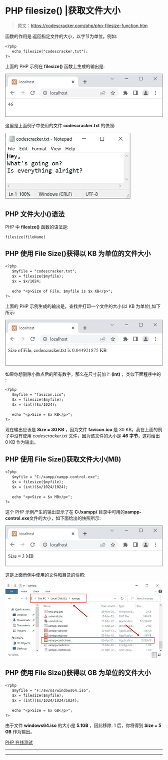 # PHP filesize() |获取文件大小

> 原文：<https://codescracker.com/php/php-filesize-function.htm>

函数的作用是:返回指定文件的大小，以字节为单位。例如:

```
<?php
   echo filesize("codescracker.txt");
?>
```

上面的 PHP 示例在 **filesize()** 函数上生成的输出是:

![php filesize function](img/821c99fadce53ac89e2765d60c9d2a6c.png)

这里是上面例子中使用的文件 **codescracker.txt** 的快照:

![php filesize example](img/3ab01c8d6c91767a91ffb64baa9155fb.png)

## PHP 文件大小()语法

PHP 中 **filesize()** 函数的语法是:

```
filesize(fileName)
```

## PHP 使用 File Size()获得以 KB 为单位的文件大小

```
<?php
   $myfile = "codescracker.txt";
   $x = filesize($myfile);
   $x = $x/1024;

   echo "<p>Size of File, $myfile is $x KB</p>";
?>
```

上面的 PHP 示例生成的输出是，查找并打印一个文件的大小(以 KB 为单位),如下所示:

![php filesize get file size in kb](img/7ca4bcc4f3f5e6ef1cebb40182a560d6.png)

如果你想删除小数点后的所有数字，那么在尺寸前加上 **(int)** ，类似下面程序中的 :

```
<?php
   $myfile = "favicon.ico";
   $x = filesize($myfile);
   $x = (int)($x/1024);

   echo "<p>Size = $x KB</p>";
?>
```

现在输出应该是 **Size = 30 KB** ，因为文件 **favicon.ico** 是 30 KB。我在上面的例子中没有使用 *codescracker.txt* 文件，因为该文件的大小是 **46 字节**，这将给出 0 KB 作为输出。

## PHP 使用 File Size()获取文件大小(MB)

```
<?php
   $myfile = "C:/xampp/xampp-control.exe";
   $x = filesize($myfile);
   $x = (int)($x/1024/1024);

   echo "<p>Size = $x MB</p>";
?>
```

这个 PHP 示例产生的输出显示了在 **C:/xampp/** 目录中可用的**xampp-control.exe**文件的大小，如下面给出的快照所示:

![php filesize get size of file in mb](img/4d7245de9e182ef934ca71ab74a65e1b.png)

这是上面示例中使用的文件和目录的快照:

![php filesize get file size in mb](img/f32b9efa14a428da1b022069bb067a31.png)

## PHP 使用 File Size()获得以 GB 为单位的文件大小

```
<?php
   $myfile = "F:/sw/os/windows64.iso";
   $x = filesize($myfile);
   $x = (int)($x/1024/1024/1024);

   echo "<p>Size = $x GB</p>";
?>
```

由于文件 **windows64.iso** 的大小是 **5.1GB** ，因此移除. 1 后，你将得到 **Size = 5 GB** 作为输出。

[PHP 在线测试](/exam/showtest.php?subid=8)

* * *

* * *